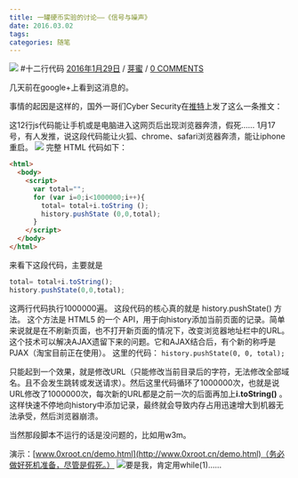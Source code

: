 ```yaml
---
title: 一罐硬币实验的讨论——《信号与噪声》
date: 2016.03.02
tags: 
categories: 随笔
---
```


[![](http://upload-images.jianshu.io/upload_images/1171873-af3e0d49e43b2982.jpg?imageMogr2/auto-orient/strip%7CimageView2/2/w/1240)](http://yamida.org/2016/01/29/%e5%8d%81%e4%ba%8c%e8%a1%8c%e4%bb%a3%e7%a0%81/)
#十二行代码
[2016年1月29日](http://yamida.org/2016/01/29/%e5%8d%81%e4%ba%8c%e8%a1%8c%e4%bb%a3%e7%a0%81/) / [芽蜜](http://yamida.org/author/rabbit/) / [0 COMMENTS](http://yamida.org/2016/01/29/%e5%8d%81%e4%ba%8c%e8%a1%8c%e4%bb%a3%e7%a0%81/#respond)

几天前在google+上看到这消息的。

事情的起因是这样的，国外一哥们Cyber Security在[推特](https://twitter.com/?lang=zh-cn)上发了这么一条推文：

这12行js代码能让手机或是电脑进入这网页后出现浏览器奔溃，假死……
1月17号，有人发推，说这段代码能让火狐、chrome、safari浏览器奔溃，能让iphone重启。
![](http://upload-images.jianshu.io/upload_images/1171873-3f0c591beeaeaa78.jpg?imageMogr2/auto-orient/strip%7CimageView2/2/w/1240)
完整 HTML 代码如下：
 ```html
 <html>
   <body> 
     <script>  
       var total="";
       for (var i=0;i<1000000;i++){
         total= total+i.toString ();
         history.pushState (0,0,total); 
       }   
     </script>  
   </body> 
 </html>
```
来看下这段代码，主要就是
```javascript
total= total+i.toString();
history.pushState(0,0,total);
```

这两行代码执行1000000遍。
这段代码的核心真的就是 history.pushState() 方法。
这个方法是 HTML5 的一个 API，用于向history添加当前页面的记录。简单来说就是在不刷新页面，也不打开新页面的情况下，改变浏览器地址栏中的URL。这个技术可以解决AJAX遗留下来的问题。它和AJAX结合后，有个新的称呼是PJAX（淘宝目前正在使用）。
这里的代码：
 ```history.pushState(0, 0, total);```

只能起到一个效果，就是修改URL（只能修改当前目录后的字符，无法修改全部域名。且不会发生跳转或发送请求）。然后这里代码循环了1000000次，也就是说URL修改了1000000次，每次新的URL都是之前一次的后面再加上**i.toString()**
。这样快速不停地向history中添加记录，最终就会导致内存占用迅速增大到机器无法承受，然后浏览器崩溃。

当然那段脚本不运行的话是没问题的，比如用w3m。

演示：[www.0xroot.cn/demo.html](http://www.0xroot.cn/demo.html)（务必做好死机准备，尽管是假死。）
![要是我，肯定用while(1)……](http://upload-images.jianshu.io/upload_images/1171873-56935b81d8fe5d1c.jpg?imageMogr2/auto-orient/strip%7CimageView2/2/w/1240)

